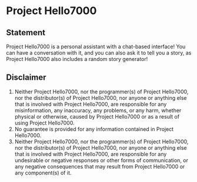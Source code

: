# Project Hello7000

## Statement
Project Hello7000 is a personal assistant with a chat-based interface!
You can have a conversation with it, and you can also ask it to tell you a story, as Project Hello7000 also includes a random story generator!

## Disclaimer
1. Neither Project Hello7000, nor the programmer(s) of Project Hello7000, nor the distributor(s) of Project Hello7000,
nor anyone or anything else that is involved with Project Hello7000, are responsible for any misinformation, any inaccuracy,
any problems, or any harm, whether physical or otherwise, caused by Project Hello7000 or as a result of using Project Hello7000.
2. No guarantee is provided for any information contained in Project Hello7000.
3. Neither Project Hello7000, nor the programmer(s) of Project Hello7000, nor the distributor(s) of Project Hello7000,
nor anyone or anything else that is involved with Project Hello7000, are responsible for any undesirable or negative responses or
other forms of communication, or any negative consequences that may result from Project Hello7000 or any component(s) of it.